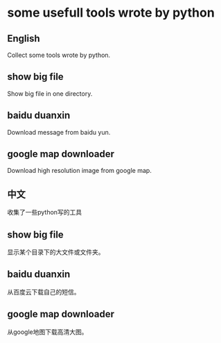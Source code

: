 # some usefull tools wrote by python

## English
Collect some tools wrote by python.

## show big file
Show big file in one directory.

## baidu duanxin
Download message from baidu yun.

## google map downloader
Download high resolution image from google map.


## 中文
收集了一些python写的工具

## show big file
显示某个目录下的大文件或文件夹。

## baidu duanxin
从百度云下载自己的短信。

## google map downloader
从google地图下载高清大图。


